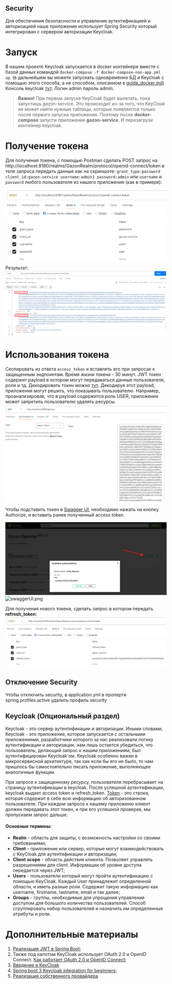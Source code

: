 ## Security

Для обеспечения безопасности и управления аутентификацией и авторизацией наше приложение использует Spring Security
который интегрирован с сервером авторизации Keycloak.

# Запуск
В нашем проекте Keycloak запускается в docker контейнере вместе с базой данных командой <code>docker-compose -f docker-compose-non-app.yml up</code>. (в дальнейшем вы можете запускать одновременно БД и Keycloak с помощью этого способа, а не способом, описанном в [guide_docker.md](guide_docker.md))
Консоль keycloak [тут](http://localhost:8180). Логин admin пароль admin.

> **Важно!** При первом запуске KeyCloak будет вылетать, пока запустишь gazon-service. Это происходит из-за того, что KeyCloak не может найти нужные таблицы, которые появляются только после первого запуска приложения. Поэтому после **docker-compose** запусти приложение **gazon-service**. И перезагрузи контейнер keycloak.

# Получение токена
Для получения токена, с помощью Postman сделать POST запрос на http://localhost:8180/realms/GazonRealm/protocol/openid-connect/token в теле запроса передать данные как на скриншоте: `grant_type:password client_id:gazon-service username:admin1 password:admin` или `username` и `password` любого пользователя из нашего приложения (как в примере):

![Pasted image 20240326201801.png](images%2Fsecurity%2FPasted%20image%2020240326201801.png)
Результат:
![Pasted image 20240326202418.png](images%2Fsecurity%2FPasted%20image%2020240326202418.png)

# Использования токена
Скопировать из ответа <code>access_token</code> и вставлять его при запросах к защищенным эндпоинтам. Время жизни токена - 30 минут.
JWT токен содержит payload в котором могут передаваться данные пользователя, роли и тд. Декодировать токен можно [тут](https://jwt.io/).
Декодируя этот payload, приложения могут решить, что показывать пользователю. Например, проанализировав, что в payload содержится роль USER, приложение может запретить пользователю удалять ресурсы.
![Pasted image 20240326202511.png](images%2Fsecurity%2FPasted%20image%2020240326202511.png)

Чтобы подставить токен в [Swagger UI](http://localhost:8080/swagger-ui/index.html), необходимо нажать на кнопку Authorize, и вставить ранее полученный access token.

![swaggerUI.png](images%2Fsecurity%2FswaggerUI.png)![swaggerUI.png](./images/swaggerUI.png)

Для получения нового токена, сделать запрос в котором передать **refresh_token**:
![Pasted image 20240326203027.png](images%2Fsecurity%2FPasted%20image%2020240326203027.png)

## Отключение Security

Чтобы отключить security, в application.yml в проперти spring.profiles.active удалить профиль security

## Keycloak (Опциональный раздел)
Keycloak - это сервер аутентификации и авторизации. Иными словами, Keycloak - это приложение, которое запускается с остальными приложениями, разработчики которого за нас реализовали логику аутентификации и авторизации, нам лишь остается убедиться, что пользователь, делающий запрос к нашим приложениям, был аутентифицирован Keycloak'ом. Keycloak особенно важен в микросервисной архитектуре, так как если бы его не было, то нам пришлось бы самостоятельно писать приложение, выполняющее аналогичные функции.

При запросе к защищенному ресурсу, пользователя перебрасывает на страницу аутентификации в keycloak. После успешной аутентификации, keycloak выдает
access token и refresh_token. [Token](https://habr.com/ru/articles/340146/) - это строка, которая содержит в себе всю информацию об авторизованном пользователе. При каждом запросе к нашему приложеню клиент должен передавать этот токен, и при его успешной проверке, мы пропускаем запрос дальше.

#### Основные термины:
- **Realm** - область для защиты, с возможность настройки со своими требованиями;
- **Client** - приложение или сервер, которые могут взаимодействовать с KeyCloak для аутентификации и авторизации;
- **Client scope** - область действия клиента. Позволяет управлять разрешениями для client. Информации об уровне доступа передается через JWT;
- **Users** - пользователи который могут пройти аутентификацию с помощью KeyCloak. Каждый User принадлежит определенной области, и иметь разные роли. Содержит такую информацию как username, firstname, lastname, email и так далее;
- **Groups** - группы, необходимые для упрощения управления доступом для большого количества пользователей. Способ сгруппировать набор пользователей и назначить им определенные атрибуты и роли.

# Дополнительные материалы
1. [Реализация JWT в Spring Boot](https://struchkov.dev/blog/ru/jwt-implementation-in-spring/);
2. Также под капотом KeyCloak использует OAuth 2.0 и OpenID Connect. [Как работает OAuth 2.0 и OpenID Connect](https://struchkov.dev/blog/ru/how-oauth2-works/);
3. [Введение в KeyCloak](https://www.youtube.com/watch?v=duawSV69LDI&list=WL&index=29&ab_channel=StianThorgersen)
4. [Spring boot 3 Keycloak integration for beginners](https://www.youtube.com/watch?v=vmEWywGzWbA&list=WL&index=29&ab_channel=BoualiAli);
5. [Реализация собственного провайдера](https://www.baeldung.com/java-keycloak-custom-user-providers)